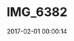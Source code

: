 ---
layout: post
title: IMG_6382
description: Real name unknown
date: 2017-02-01 00:00:14
imageUrl: https://imgs.snorv.art/imgs/2017/02/img-6382.jpg
---